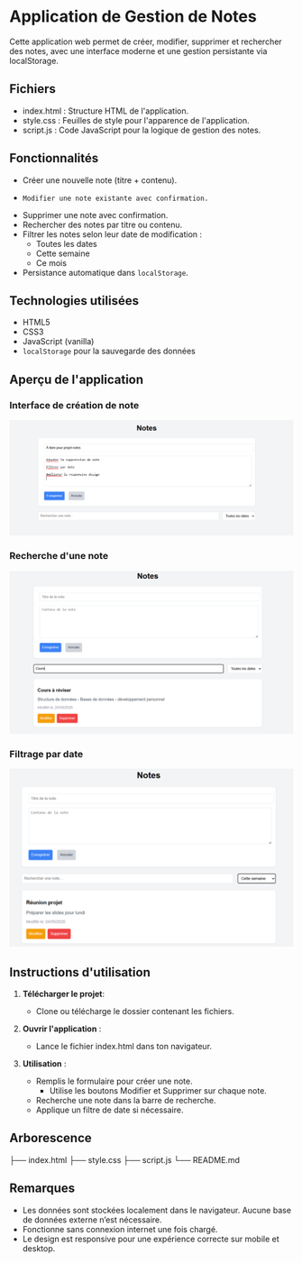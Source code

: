 # Application de Gestion de Notes
Cette application web permet de créer, modifier, supprimer et rechercher des notes, avec une interface moderne et une gestion persistante via localStorage.

## Fichiers

- index.html : Structure HTML de l'application.
- style.css : Feuilles de style pour l'apparence de l'application.
- script.js : Code JavaScript pour la logique de gestion des notes.

## Fonctionnalités

- Créer une nouvelle note (titre + contenu).
-     Modifier une note existante avec confirmation.
-  Supprimer une note avec confirmation.
-  Rechercher des notes par titre ou contenu.
- Filtrer les notes selon leur date de modification :
  - Toutes les dates
  - Cette semaine
  - Ce mois
-  Persistance automatique dans `localStorage`.

## Technologies utilisées

- HTML5
- CSS3
- JavaScript (vanilla)
- `localStorage` pour la sauvegarde des données

## Aperçu de l'application

### Interface de création de note

![Ajout d'une note](images/Ajouter.png)

### Recherche d'une note

![Recherche de note](images/Recherche.png)

### Filtrage par date

![Filtrage des notes](images/Filtrage.png)

## Instructions d'utilisation

1. **Télécharger le projet**:
   - Clone ou télécharge le dossier contenant les fichiers.

2. **Ouvrir l'application** :
   - Lance le fichier index.html dans ton navigateur.

3. **Utilisation** :
   - Remplis le formulaire pour créer une note.
     - Utilise les boutons Modifier et Supprimer sur chaque note.
   - Recherche une note dans la barre de recherche.
   - Applique un filtre de date si nécessaire.

## Arborescence

├── index.html
├── style.css
├── script.js
└── README.md

## Remarques

- Les données sont stockées localement dans le navigateur. Aucune base de données externe n’est nécessaire.
-  Fonctionne sans connexion internet une fois chargé.
- Le design est responsive pour une expérience correcte sur mobile et desktop.
